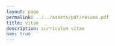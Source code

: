 ```yaml
---
layout: page
permalink: ../../assets/pdf/resume.pdf
title: vitae
description: curriculum vitae
nav: true
---
```


